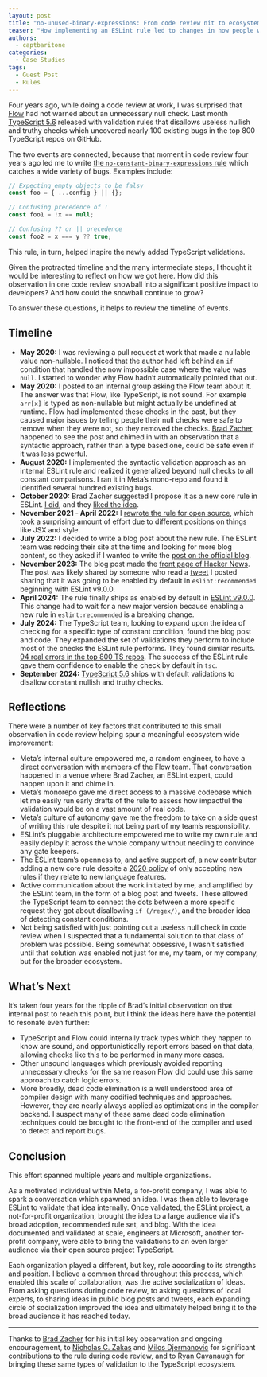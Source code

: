 ```yaml
---
layout: post
title: "no-unused-binary-expressions: From code review nit to ecosystem improvements"
teaser: "How implementing an ESLint rule led to changes in how people write JavaScript"
authors:
  - captbaritone
categories:
  - Case Studies
tags:
  - Guest Post
  - Rules
---
```

Four years ago, while doing a code review at work, I was surprised that [Flow](https://flow.org/) had not warned about an unnecessary null check. Last month [TypeScript 5.6](https://devblogs.microsoft.com/typescript/announcing-typescript-5-6/#disallowed-nullish-and-truthy-checks1) released with validation rules that disallows useless nullish and truthy checks which uncovered nearly 100 existing bugs in the top 800 TypeScript repos on GitHub.

The two events are connected, because that moment in code review four years ago led me to write [the `no-constant-binary-expressions` rule](https://eslint.org/blog/2022/07/interesting-bugs-caught-by-no-constant-binary-expression/) which catches a wide variety of bugs. Examples include:

```js
// Expecting empty objects to be falsy
const foo = { ...config } || {};

// Confusing precedence of !
const foo1 = !x == null;

// Confusing ?? or || precedence
const foo2 = x === y ?? true;
```

This rule, in turn, helped inspire the newly added TypeScript validations.

Given the protracted timeline and the many intermediate steps, I thought it would be interesting to reflect on how we got here. How did this observation in one code review snowball into a significant positive impact to developers? And how could the snowball continue to grow?

To answer these questions, it helps to review the timeline of events.

## Timeline

* **May 2020:** I was reviewing a pull request at work that made a nullable value non-nullable. I noticed that the author had left behind an `if` condition that handled the now impossible case where the value was `null`. I started to wonder why Flow hadn’t automatically pointed that out.
* **May 2020:** I posted to an internal group asking the Flow team about it. The answer was that Flow, like TypeScript, is not sound. For example `arr[x]` is typed as non-nullable but might actually be undefined at runtime. Flow had implemented these checks in the past, but they caused major issues by telling people their null checks were safe to remove when they were not, so they removed the checks. [Brad Zacher](https://zacher.com.au/) happened to see the post and chimed in with an observation that a syntactic approach, rather than a type based one, could be safe even if it was less powerful.
* **August 2020:** I implemented the syntactic validation approach as an internal ESLint rule and realized it generalized beyond null checks to all constant comparisons. I ran it in Meta’s mono-repo and found it identified several hundred existing bugs.
* **October 2020:** Brad Zacher suggested I propose it as a new core rule in ESLint. [I did](https://github.com/eslint/eslint/issues/13752), and they [liked the idea](https://github.com/eslint/eslint/issues/13752#issuecomment-729125654).
* **November 2021 - April 2022:** I [rewrote the rule for open source](https://github.com/eslint/eslint/pull/15296), which took a surprising amount of effort due to different positions on things like JSX and style.
* **July 2022:** I decided to write a blog post about the new rule. The ESLint team was redoing their site at the time and looking for more blog content, so they asked if I wanted to write the [post on the official blog](https://eslint.org/blog/2022/07/interesting-bugs-caught-by-no-constant-binary-expression/).
* **November 2023:** The blog post made the [front page of Hacker News](https://news.ycombinator.com/item?id=38196644). The post was likely shared by someone who read a [tweet](https://twitter.com/captbaritone/status/1722290945633443973) I posted sharing that it was going to be enabled by default in `eslint:recommended` beginning with ESLint v9.0.0.
* **April 2024:** The rule finally ships as enabled by default in [ESLint v9.0.0](https://eslint.org/blog/2024/04/eslint-v9.0.0-released/). This change had to wait for a new major version because enabling a new rule in `eslint:recommended` is a breaking change.
* **July 2024:** The TypeScript team, looking to expand upon the idea of checking for a specific type of constant condition, found the blog post and code. They expanded the set of validations they perform to include most of the checks the ESLint rule performs. They found similar results. [94 real errors in the top 800 TS repos](https://github.com/microsoft/TypeScript/pull/59217#issuecomment-2221372781). The success of the ESLint rule gave them confidence to enable the check by default in `tsc`.
* **September 2024:** [TypeScript 5.6](https://devblogs.microsoft.com/typescript/announcing-typescript-5-6/#disallowed-nullish-and-truthy-checks1) ships with default validations to disallow constant nullish and truthy checks.

## Reflections

There were a number of key factors that contributed to this small observation in code review helping spur a meaningful ecosystem wide improvement:

* Meta’s internal culture empowered me, a random engineer, to have a direct conversation with members of the Flow team. That conversation happened in a venue where Brad Zacher, an ESLint expert, could happen upon it and chime in.
* Meta’s monorepo gave me direct access to a massive codebase which let me easily run early drafts of the rule to assess how impactful the validation would be on a vast amount of real code.
* Meta’s culture of autonomy gave me the freedom to take on a side quest of writing this rule despite it not being part of my team’s responsibility.
* ESLint’s pluggable architecture empowered me to write my own rule and easily deploy it across the whole company without needing to convince any gate keepers.
* The ESLint team’s openness to, and active support of, a new contributor adding a new core rule despite a [2020 policy](https://eslint.org/docs/latest/contribute/propose-new-rule) of only accepting new rules if they relate to new language features.
* Active communication about the work initiated by me, and amplified by the ESLint team, in the form of a blog post and tweets. These allowed the TypeScript team to connect the dots between a more specific request they got about disallowing `if (/regex/)`, and the broader idea of detecting constant conditions.
* Not being satisfied with just pointing out a useless null check in code review when I suspected that a fundamental solution to that class of problem was possible. Being somewhat obsessive, I wasn’t satisfied until that solution was enabled not just for me, my team, or my company, but for the broader ecosystem.

## What’s Next

It’s taken four years for the ripple of Brad’s initial observation on that internal post to reach this point, but I think the ideas here have the potential to resonate even further:

* TypeScript and Flow could internally track types which they happen to know are sound, and opportunistically report errors based on that data, allowing checks like this to be performed in many more cases.
* Other unsound languages which previously avoided reporting unnecessary checks for the same reason Flow did could use this same approach to catch logic errors.
* More broadly, dead code elimination is a well understood area of compiler design with many codified techniques and approaches. However, they are nearly always applied as optimizations in the compiler backend. I suspect many of these same dead code elimination techniques could be brought to the front-end of the compiler and used to detect and report bugs.

## Conclusion

This effort spanned multiple years and multiple organizations.

As a motivated individual within Meta, a for-profit company, I was able to spark a conversation which spawned an idea. I was then able to leverage ESLint to validate that idea internally. Once validated, the ESLint project, a not-for-profit organization, brought the idea to a large audience via it's broad adoption, recommended rule set, and blog. With the idea documented and validated at scale, engineers at Microsoft, another for-profit company, were able to bring the validations to an even larger audience via their open source project TypeScript.

Each organization played a different, but key, role according to its strengths and position. I believe a common thread throughout this process, which enabled this scale of collaboration, was the active socialization of ideas. From asking questions during code review, to asking questions of local experts, to sharing ideas in public blog posts and tweets, each expanding circle of socialization improved the idea and ultimately helped bring it to the broad audience it has reached today.

---

Thanks to [Brad Zacher](https://zacher.com.au/) for his initial key observation and ongoing encouragement, to [Nicholas C. Zakas](https://humanwhocodes.com/) and [Milos Djermanovic](https://github.com/mdjermanovic) for significant contributions to the rule during code review, and to [Ryan Cavanaugh](https://twitter.com/SeaRyanC) for bringing these same types of validation to the TypeScript ecosystem.